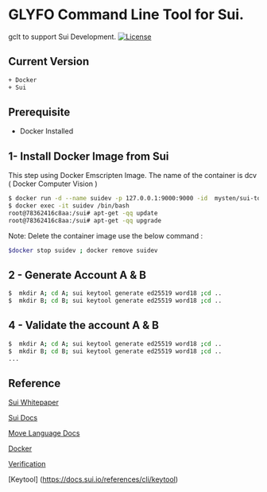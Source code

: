 # GLYFO Command Line Tool for Sui.

gclt to support Sui Development.
[![License](https://img.shields.io/badge/License-Apache_2.0-blue.svg)](https://opensource.org/licenses/Apache-2.0)

## Current Version 

```bash
+ Docker
+ Sui 
```
## Prerequisite 

+ Docker Installed

## 1- Install Docker Image from Sui 

This step using Docker Emscripten Image. The name of the container is dcv  ( Docker Computer Vision  ) 
```bash
$ docker run -d --name suidev -p 127.0.0.1:9000:9000 -id  mysten/sui-tools:devnet
$ docker exec -it suidev /bin/bash
root@78362416c8aa:/sui# apt-get -qq update
root@78362416c8aa:/sui# apt-get -qq upgrade
```

Note: Delete the container image use the below command : 

```bash
$docker stop suidev ; docker remove suidev
```
## 2 - Generate Account A & B 

```bash
$  mkdir A; cd A; sui keytool generate ed25519 word18 ;cd ..
$  mkdir B; cd B; sui keytool generate ed25519 word18 ;cd ..
```

## 4 - Validate the account A & B

```bash
$  mkdir A; cd A; sui keytool generate ed25519 word18 ;cd ..
$  mkdir B; cd B; sui keytool generate ed25519 word18 ;cd ..
...
```


## Reference

[Sui Whitepaper](https://github.com/MystenLabs/sui/blob/main/doc/paper/sui.pdf)

[Sui Docs](https://sui.io/)

[Move Language Docs](https://move-book.com)

[Docker](https://docker.com)

[Verification](https://link.springer.com/content/pdf/10.1007/978-3-030-53288-8.pdf)

[Keytool] (https://docs.sui.io/references/cli/keytool)

